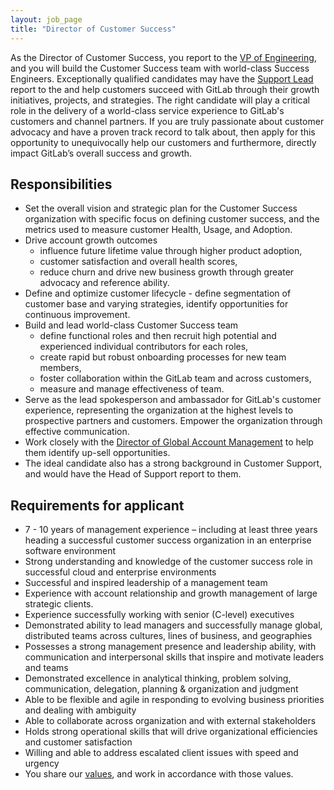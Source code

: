 ```yaml
---
layout: job_page
title: "Director of Customer Success"
---
```


As the Director of Customer Success, you report to the [VP of Engineering](https://about.gitlab.com/jobs/vp-of-engineering), and you will build the Customer Success team with world-class Success Engineers. Exceptionally qualified candidates may have the [Support Lead](https://about.gitlab.com/jobs/support-lead) report to the and help customers succeed with GitLab through their growth initiatives, projects, and strategies. The right candidate will play a critical role in the delivery of a world-class service experience to GitLab's customers and channel partners. If you are truly passionate about customer advocacy and have a proven track record to talk about, then apply for this opportunity to unequivocally help our customers and furthermore, directly impact GitLab’s overall success and growth.

## Responsibilities

- Set the overall vision and strategic plan for the Customer Success organization with specific focus on defining customer success, and the metrics used to measure customer Health, Usage, and Adoption.
- Drive account growth outcomes
   - influence future lifetime value through higher product adoption,
   - customer satisfaction and overall health scores,
   - reduce churn and drive new business growth through greater advocacy and reference ability.
- Define and optimize customer lifecycle - define segmentation of customer base and varying strategies, identify opportunities for continuous improvement.
- Build and lead world-class Customer Success team
   - define functional roles and then recruit high potential and experienced individual contributors for each roles,
   - create rapid but robust onboarding processes for new team members,
   - foster collaboration within the GitLab team and across customers,
   - measure and manage effectiveness of team.
- Serve as the lead spokesperson and ambassador for GitLab's customer experience, representing the organization at the highest levels to prospective partners and customers. Empower the organization through effective communication.
- Work closely with the [Director of Global Account Management](https://about.gitlab.com/jobs/director-global-account-management) to help them identify up-sell opportunities.
- The ideal candidate also has a strong background in Customer Support, and would have the Head of Support report to them.

## Requirements for applicant

- 7 - 10 years of management experience – including at least three years heading a successful customer success organization in an enterprise software environment
- Strong understanding and knowledge of the customer success role in successful cloud and enterprise environments
- Successful and inspired leadership of a management team
- Experience with account relationship and growth management of large strategic clients.
- Experience successfully working with senior (C-level) executives
- Demonstrated ability to lead managers and successfully manage global, distributed teams across cultures, lines of business, and geographies
- Possesses a strong management presence and leadership ability, with communication and interpersonal skills that inspire and motivate leaders and teams
- Demonstrated excellence in analytical thinking, problem solving, communication, delegation, planning & organization and judgment
- Able to be flexible and agile in responding to evolving business priorities and dealing with ambiguity
- Able to collaborate across organization and with external stakeholders
- Holds strong operational skills that will drive organizational efficiencies and customer satisfaction
- Willing and able to address escalated client issues with speed and urgency
- You share our [values](/handbook/#values), and work in accordance with those values.
